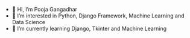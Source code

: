 - 👋 Hi, I’m Pooja Gangadhar
- 👀 I’m interested in Python, Django Framework, Machine Learning and Data Science
- 🌱 I’m currently learning Django, Tkinter and Machine Learning


